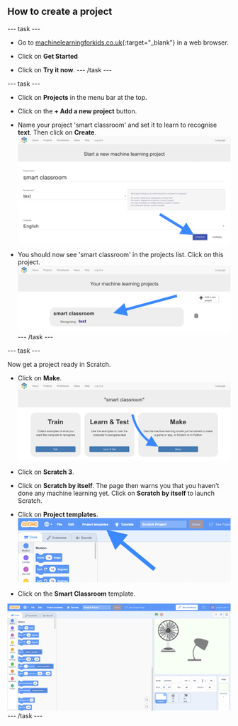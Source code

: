 ## How to create a project

\--- task \---
+ Go to [machinelearningforkids.co.uk](https://machinelearningforkids.co.uk/){:target="_blank"} in a web browser.

+ Click on **Get Started**

+ Click on **Try it now**. \--- /task \---

\--- task \---
+ Click on **Projects** in the menu bar at the top.

+ Click on the **+ Add a new project** button.

+ Name your project 'smart classroom' and set it to learn to recognise **text**.  Then click on **Create**. ![Creating a project](images/create-project-annotated.png)

+ You should now see 'smart classroom' in the projects list. Click on this project. ![Project list with smart classroom listed](images/projects-list-annotated.png) \--- /task \---

\--- task \---

Now get a project ready in Scratch.

+ Click on **Make**. ![Project main menu](images/project-make-annotated.png)

+ Click on **Scratch 3**.

+ Click on **Scratch by itself**. The page then warns you that you haven’t done any machine learning yet. Click on **Scratch by itself** to launch Scratch.

+ Click on **Project templates**. ![Scratch menu bar](images/project-templates-annotated.png)

+ Click on the **Smart Classroom** template.

![Scratch template project](images/scratch-template.png) \--- /task \---
